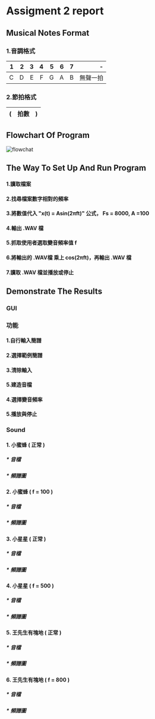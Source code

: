 # Assigment 2 report
## Musical Notes Format
### 1.音調格式
| 1 | 2 | 3 | 4 | 5 | 6 | 7 | -  |
|--:|--:|--:|--:|--:|--:|--:|---:|
| C | D | E | F | G | A | B | 無聲一拍 |

### 2.節拍格式
| (　拍數　) |
|--:|
## Flowchart Of Program
![flowchat](https://user-images.githubusercontent.com/32957934/33889790-3ad240e4-df8c-11e7-9596-c18655be0379.JPG)

## The Way To Set Up And Run Program

#### 1.讀取檔案
#### 2.找尋檔案數字相對的頻率
#### 3.將數值代入 "x(t) = Asin(2πft)" 公式， Fs = 8000, A =100
#### 4.輸出 .WAV 檔
#### 5.抓取使用者選取變音頻率值 f 
#### 6.將輸出的 .WAV檔 乘上 cos(2πft)，再輸出 .WAV 檔
#### 7.讀取 .WAV 檔並播放或停止

## Demonstrate The Results
### GUI


### 功能

#### 1.自行輸入簡譜

#### 2.選擇範例簡譜

#### 3.清除輸入

#### 5.建造音檔

#### 4.選擇變音頻率

#### 5.播放與停止

### Sound
#### 1. 小蜜蜂 ( 正常 )
##### * 音檔
##### * 頻譜圖

#### 2. 小蜜蜂 ( f = 100 )
##### * 音檔
##### * 頻譜圖

#### 3. 小星星 ( 正常 )
##### * 音檔
##### * 頻譜圖

#### 4. 小星星 ( f = 500 )
##### * 音檔
##### * 頻譜圖

#### 5. 王先生有塊地 ( 正常 )
##### * 音檔
##### * 頻譜圖

#### 6. 王先生有塊地 ( f = 800 )
##### * 音檔
##### * 頻譜圖
